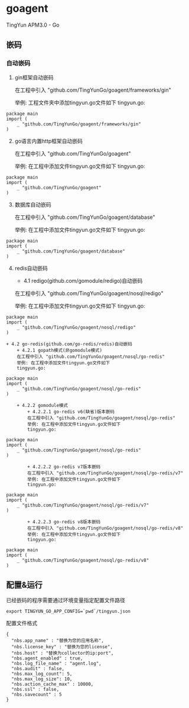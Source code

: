 # goagent
TingYun APM3.0 - Go

## 嵌码
### 自动嵌码
1. gin框架自动嵌码
	
	在工程中引入 "github.com/TingYunGo/goagent/frameworks/gin"

	举例: 工程文件夹中添加tingyun.go文件如下
	tingyun.go:
```
package main
import (
	_ "github.com/TingYunGo/goagent/frameworks/gin"
)
```

2. go语言内置http框架自动嵌码

	在工程中引入 "github.com/TingYunGo/goagent"

	举例: 在工程中添加文件tingyun.go文件如下
	tingyun.go:
```
package main
import (
	_ "github.com/TingYunGo/goagent"
)
```

3.  数据库自动嵌码

	在工程中引入 "github.com/TingYunGo/goagent/database"

	举例: 在工程中添加文件tingyun.go文件如下
	tingyun.go:
```
package main
import (
	_ "github.com/TingYunGo/goagent/database"
)
```

4. redis自动嵌码
	+ 4.1 redigo(github.com/gomodule/redigo)自动嵌码
	
	在工程中引入 "github.com/TingYunGo/goagent/nosql/redigo"

	举例: 在工程中添加文件tingyun.go文件如下
	tingyun.go:
```
package main
import (
	_ "github.com/TingYunGo/goagent/nosql/redigo"
)
```
	+ 4.2 go-redis(github.com/go-redis/redis)自动嵌码
		+ 4.2.1 gopath模式(非gomodule模式)
		在工程中引入 "github.com/TingYunGo/goagent/nosql/go-redis"
		举例: 在工程中添加文件tingyun.go文件如下
		tingyun.go:
```
package main
import (
	_ "github.com/TingYunGo/goagent/nosql/go-redis"
)
```

		+ 4.2.2 gomodule模式
			+ 4.2.2.1 go-redis v6(缺省)版本嵌码
			在工程中引入 "github.com/TingYunGo/goagent/nosql/go-redis"
			举例: 在工程中添加文件tingyun.go文件如下
			tingyun.go:
```
package main
import (
	_ "github.com/TingYunGo/goagent/nosql/go-redis"
)
```
			+ 4.2.2.2 go-redis v7版本嵌码
			在工程中引入 "github.com/TingYunGo/goagent/nosql/go-redis/v7"
			举例: 在工程中添加文件tingyun.go文件如下
			tingyun.go:
```
package main
import (
	_ "github.com/TingYunGo/goagent/nosql/go-redis/v7"
)
```
			+ 4.2.2.3 go-redis v8版本嵌码
			在工程中引入 "github.com/TingYunGo/goagent/nosql/go-redis/v8"
			举例: 在工程中添加文件tingyun.go文件如下
			tingyun.go:
```
package main
import (
	_ "github.com/TingYunGo/goagent/nosql/go-redis/v8"
)
```


## 配置&运行
已经嵌码的程序需要通过环境变量指定配置文件路径
```
export TINGYUN_GO_APP_CONFIG=`pwd`/tingyun.json
```
配置文件格式
```
{
  "nbs.app_name" : "替换为您的应用名称",
  "nbs.license_key" : "替换为您的license",
  "nbs.host" : "替换为collector的ip:port",  
  "nbs.agent_enabled" : true,  
  "nbs.log_file_name" : "agent.log",
  "nbs.audit" : false,
  "nbs.max_log_count": 5,
  "nbs.max_log_size": 10,
  "nbs.action_cache_max" : 10000,
  "nbs.ssl" : false,
  "nbs.savecount" : 5
}
```

